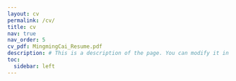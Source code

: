 ```yaml
---
layout: cv
permalink: /cv/
title: cv
nav: true
nav_order: 5
cv_pdf: MingmingCai_Resume.pdf
description: # This is a description of the page. You can modify it in '_pages/cv.md'. You can also change or remove the top pdf download button.
toc:
  sidebar: left
---
```

